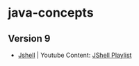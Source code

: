 # java-concepts

## Version 9

- [Jshell](v9/jshell.md) | Youtube Content: [JShell Playlist](https://www.youtube.com/playlist?list=PLqq-6Pq4lTTZh5EDIPZuaD3S25z49Rodz)
